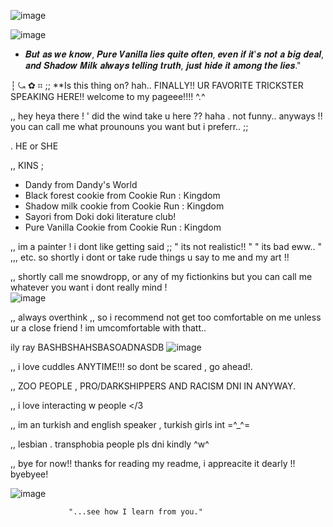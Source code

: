 ![image](https://github.com/user-attachments/assets/44553f37-ec7a-4904-b853-71be3fe8415d)

![image](https://github.com/user-attachments/assets/eca6607b-8f18-4398-82fe-ac76481c4a41)

 - 𝑩𝒖𝒕 𝒂𝒔 𝒘𝒆 𝒌𝒏𝒐𝒘, 𝑷𝒖𝒓𝒆 𝑽𝒂𝒏𝒊𝒍𝒍𝒂 𝒍𝒊𝒆𝒔 𝒒𝒖𝒊𝒕𝒆 𝒐𝒇𝒕𝒆𝒏, 𝒆𝒗𝒆𝒏 𝒊𝒇 𝒊𝒕'𝒔 𝒏𝒐𝒕 𝒂 𝒃𝒊𝒈 𝒅𝒆𝒂𝒍, 𝒂𝒏𝒅 𝑺𝒉𝒂𝒅𝒐𝒘 𝑴𝒊𝒍𝒌 𝒂𝒍𝒘𝒂𝒚𝒔 𝒕𝒆𝒍𝒍𝒊𝒏𝒈 𝒕𝒓𝒖𝒕𝒉, 𝒋𝒖𝒔𝒕 𝒉𝒊𝒅𝒆 𝒊𝒕 𝒂𝒎𝒐𝒏𝒈 𝒕𝒉𝒆 𝒍𝒊𝒆𝒔."



┆ ⤿  ✿  ⌗ ;; **Is this thing on? hah.. FINALLY!! UR FAVORITE TRICKSTER SPEAKING HERE!! welcome to my pageee!!!! ^.^ 

,, hey heya there ! ' did the wind take u here ?? haha . not funny.. anyways !! you can call me what prounouns you want but i preferr.. ;;

. HE or SHE 

,, KINS ; 

- Dandy from Dandy's World
- Black forest cookie from Cookie Run : Kingdom
- Shadow milk cookie from Cookie Run : Kingdom                                                      
- Sayori from Doki doki literature club!
- Pure Vanilla Cookie from Cookie Run : Kingdom

,, im a painter ! i dont like getting said ;; " its not realistic!! " " its bad eww.. " ,,, etc. so shortly i dont or take rude things u say to me and my art !!

,, shortly call me snowdropp, or any of my fictionkins but you can call me whatever you want i dont really mind !   
![image](https://github.com/user-attachments/assets/29231aa3-83c9-4742-8f5a-82e7a75228ba)



,, always overthink ,, so i recommend not get too comfortable on me unless ur a close friend ! im umcomfortable with thatt..





ily ray BASHBSHAHSBASOADNASDB ![image](https://github.com/user-attachments/assets/49bc3e5b-b03b-492a-8714-4d12812b2563)





,, i love cuddles ANYTIME!!! so dont be scared , go ahead!.

,, ZOO PEOPLE , PRO/DARKSHIPPERS AND RACISM DNI IN ANYWAY.

,, i love interacting w people </3 

,,  im an turkish and english speaker , turkish girls int =^_^=  

,, lesbian . transphobia people pls dni kindly ^w^ 

,, bye for now!! thanks for reading my readme, i appreacite it dearly !! byebyee!

![image](https://github.com/user-attachments/assets/a473ca21-677f-4b24-a66f-13f87c3ce5d6)



                 "...see how I learn from you."







<!--
**Dand1cusDanc1fer/dand1cusdanc1fer** is a ✨ _special_ ✨ repository because its `README.md` (this file) appears on your GitHub profile.

,
,
